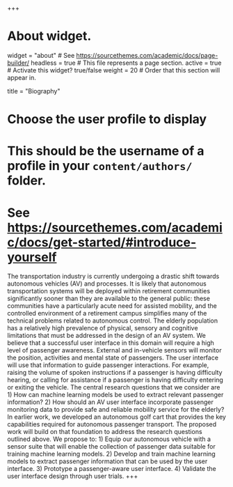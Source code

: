 +++
# About widget.
widget = "about"  # See https://sourcethemes.com/academic/docs/page-builder/
headless = true  # This file represents a page section.
active = true  # Activate this widget? true/false
weight = 20  # Order that this section will appear in.

title = "Biography"

# Choose the user profile to display
# This should be the username of a profile in your `content/authors/` folder.
# See https://sourcethemes.com/academic/docs/get-started/#introduce-yourself
The transportation industry is currently undergoing a drastic shift towards autonomous vehicles (AV) and processes. It is likely that autonomous transportation systems will be deployed within retirement communities significantly sooner than they are available to the general public: these communities have a particularly acute need for assisted mobility, and the controlled environment of a retirement campus simplifies many of the technical problems related to autonomous control. The elderly population has a relatively high prevalence of physical, sensory and cognitive limitations that must be addressed in the design of an AV system. We believe that a successful user interface in this domain will require a high level of passenger awareness. External and in-vehicle sensors will monitor the position, activities and mental state of passengers. The user interface will use that information to guide passenger interactions. For example, raising the volume of spoken instructions if a passenger is having difficulty hearing, or calling for assistance if a passenger is having difficulty entering or exiting the vehicle. The central research questions that we consider are 1) How can machine learning models be used to extract relevant passenger information? 2) How should an AV user interface incorporate passenger monitoring data to provide safe and reliable mobility service for the elderly? In earlier work, we developed an autonomous golf cart that provides the key capabilities required for autonomous passenger transport. The proposed work will build on that foundation to address the research questions outlined above. We propose to: 1) Equip our autonomous vehicle with a sensor suite that will enable the collection of passenger data suitable for training machine learning models. 2) Develop and train machine learning models to extract passenger information that can be used by the user interface. 3) Prototype a passenger-aware user interface. 4) Validate the user interface design through user trials.
+++
